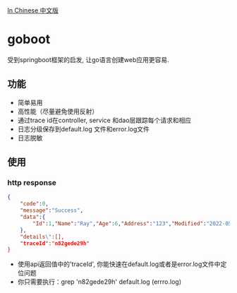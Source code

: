 [In Chinese 中文版](README.zh_cn.md)

# goboot
受到springboot框架的启发, 让go语言创建web应用更容易.

## 功能
- 简单易用
- 高性能（尽量避免使用反射）
- 通过trace id在controller, service 和dao层跟踪每个请求和相应
- 日志分级保存到default.log 文件和error.log文件
- 日志脱敏

## 使用

### http response
```json
{
    "code":0,
    "message":"Success",
    "data":{
        "Id":1,"Name":"Ray","Age":6,"Address":"123","Modified":"2022-05-29T14:13:01+08:00","Created":"2022-05-29T14:13:01+08:00"
    },
    "details\":[],
    "traceId":"n82gede29h"
}
```
- 使用api返回值中的'traceId', 你能快速在default.log或者是error.log文件中定位问题
- 你只需要执行：grep 'n82gede29h' default.log (errro.log)
